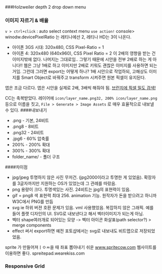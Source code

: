 


###Holzweiler depth 2 drop down menu


### 이미지 자르기 & 배율
`v > ctrl+click` : auto select
context menu
`use action!`
console> winodw.devicePixelRatio 는 레티나에선 2, 레티나 HD는 3이 나온다.
- 아이폰 3GS 시대: 320x480, CSS Pixel-Ratio = 1
- 아이폰 4: 320x480 (640x960), CSS Pixel Ratio = 2
이 2배의 영향을 받는 건 이미지밖에 없다. 나머지는 그대로임.. 그렇기 때문에 시안을 전부 2배로 하는 게 아니다!! 웹은 그냥 1배로 하고 이미지만 2배로 키워도 괜찮은 이미지를 사용하면 되는거임. 그런데 그러면 export는 어떻게 하나? 1배 시안으로 작업하되, 고해상도 이미지를 Smart Object로 바꿔주고 transform 시켜주면 원본 픽셀이 유지된다. 

앱은 조금 다르다. 앱은 시안을 실제로  2배, 3배씩 해줘야 됨.
[브런치에 픽셀 밀도 검색!](https://medium.com/@pnowelldesign/pixel-density-demystified-a4db63ba2922#.c44gjixgh)

CC는 축복받았다. 레이어에 `icon/layer_name.png32, 200% icon/layer_name.png` 등으로 이름을 짓고, `File > Generate > Image Assets` 로 매우 효율적으로 내보낼 수 있다. 
####내보내기
- .png - 기본, 24비트
- .png8 - 8비트
- .png32 - 24비트
- .jpg6 - 60% 압축률
- 200% - 200% 확대
- 300% - 300% 확대
- folder_name/ - 폴더 구조

####차이점
- jpg/jpeg 투명하지 않은 사진 무저건. (jpg2000이라고 투명한 게 있었음). 확장자를 3글자까지만 지원하는 OS가 있었는데 그 관례를 따랐음.
- png 용량이 크다. 투명색있는 사진. 24비트는 jpg의 표현력이 있음.
- gif = png8 색 표현력 최대 256. animation 기능. 원작자가 돈을 받으려고 하니까 W3C에서 PNG를 만듬
- svg ie 하위 버젼 호환 문제가 있음. vml 사용했었음. 복잡하지 않은 그래픽. 예를 들어 플랫 디자인의 UI. SVG로 내보낸다고 해서 벡터이미지가 되는게 아님. 
- 벡터 shape여러개로 되어있는 모양 -> 벡터 아이콘 화살표(path selector?) > merge components 
- effect 써서 export하면 예전 포토샵에서는 svg로 내보내도 비트맵으로 저장되었었음. 

sprite 가 만들어져ㅣㅇㅆ을 때 좌표 뽑아내기 쉬운 www.spritecow.com 웹사이트를 이용하면 좋다.
spreitepad.wearekiss.com

### Responsive Grid

